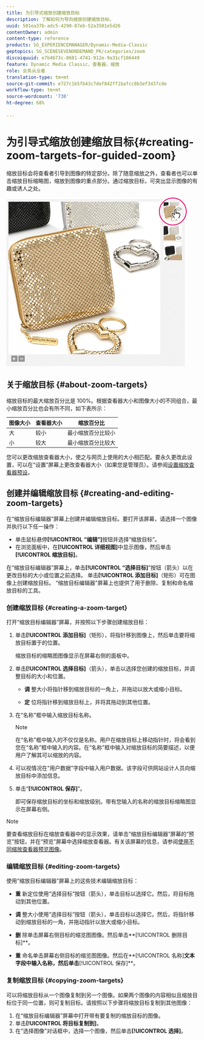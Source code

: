 ```yaml
---
title: 为引导式缩放创建缩放目标
description: 了解如何为导向缩放创建缩放目标。
uuid: 501ea37b-adc5-4290-87eb-52a3501e5d26
contentOwner: admin
content-type: reference
products: SG_EXPERIENCEMANAGER/Dynamic-Media-Classic
geptopics: SG_SCENESEVENONDEMAND_PK/categories/zoom
discoiquuid: e7b4673c-8681-4741-912e-9a31cf106449
feature: Dynamic Media Classic，查看器，缩放
role: 业务从业者
translation-type: tm+mt
source-git-commit: e727c1b5fb43c7def842ff1bafcc8b3ef3437cde
workflow-type: tm+mt
source-wordcount: '738'
ht-degree: 68%

---
```



# 为引导式缩放创建缩放目标{#creating-zoom-targets-for-guided-zoom}

缩放目标会将查看者引导到图像的特定部分。除了随意缩放之外，查看者也可以单击缩放目标缩略图，缩放到图像的重点部分。通过缩放目标，可突出显示图像的有趣或诱人之处。

![Creating zoom targets for Guided Zoom](/help/assets/zo_guided_zoom.png)

## 关于缩放目标 {#about-zoom-targets}

缩放目标的最大缩放百分比是 100%。根据查看器大小和图像大小的不同组合，最小缩放百分比也会有所不同，如下表所示：

| 图像大小 | 查看器大小 | 缩放百分比 |
|--- |--- |--- |
| 大 | 较小 | 最小缩放百分比较小 |
| 小 | 较大 | 最小缩放百分比较大 |

您可以更改缩放查看器大小，使之与网页上使用的大小相匹配。要永久更改此设置，可以在“设置”屏幕上更改查看器大小（如果您是管理员）。请参阅[设置缩放查看器预设](setting-zoom-viewer-presets.md#setting_up_zoom_viewer_presets)。

## 创建并编辑缩放目标 {#creating-and-editing-zoom-targets}

在“缩放目标编辑器”屏幕上创建并编辑缩放目标。要打开该屏幕，请选择一个图像并执行以下任一操作：

* 单击鼠标悬停&#x200B;**[!UICONTROL “编辑”]**&#x200B;按钮并选择“缩放目标”。
* 在浏览面板中，在&#x200B;**[!UICONTROL 详细视图]**&#x200B;中显示图像，然后单击&#x200B;**[!UICONTROL 缩放目标]**。

在“缩放目标编辑器”屏幕上，单击&#x200B;**[!UICONTROL “选择目标]**”按钮（箭头）以在更改目标的大小或位置之前选择。 单击&#x200B;**[!UICONTROL 添加目标]**（矩形）可在图像上创建缩放目标。 “缩放目标编辑器”屏幕上也提供了用于删除、复制和命名缩放目标的工具。

### 创建缩放目标  {#creating-a-zoom-target}

打开“缩放目标编辑器”屏幕，并按照以下步骤创建缩放目标：

1. 单击&#x200B;**[!UICONTROL 添加目标]**（矩形），将指针移到图像上，然后单击要将缩放目标置于的位置。

   缩放目标的缩略图图像显示在屏幕右侧的面板中。

1. 单击&#x200B;**[!UICONTROL 选择目标]**（箭头），单击以选择您创建的缩放目标，并调整目标的大小和位置。

   * **调**
整大小将指针移到缩放目标的一角上，并拖动以放大或缩小目标。

   * **定**
位将指针移到缩放目标上，并将其拖动到其他位置。

1. 在“名称”框中输入缩放目标名称。

   >[!NOTE]
   >
   >在“名称”框中输入的不仅仅是名称。用户在缩放目标上移动指针时，将会看到您在“名称”框中输入的内容。在“名称”框中输入对缩放目标的简要描述，以便用户了解其可以缩放的内容。

1. 可以视情况在“用户数据”字段中输入用户数据。该字段可供网站设计人员向缩放目标中添加信息。
1. 单击“**[!UICONTROL 保存]**”。

   即可保存缩放目标的坐标和缩放级别。带有您输入的名称的缩放目标缩略图显示在屏幕右侧。

>[!NOTE]
>
>要查看缩放目标在缩放查看器中的显示效果，请单击“缩放目标编辑器”屏幕的“预览”按钮，并在“预览”屏幕中选择缩放查看器。有关该屏幕的信息，请参阅[使用不同缩放查看器预览图像](previewing-image-assets-different-zoom.md#previewing_image_assets_with_different_zoom_viewers)。

### 编辑缩放目标  {#editing-zoom-targets}

使用“缩放目标编辑器”屏幕上的这些技术编辑缩放目标：

* **重**
新定位使用“选择目标”按钮（箭头），单击目标以选择它。然后，将目标拖动到其他位置。

* **调**
整大小使用“选择目标”按钮（箭头），单击目标以选择它。然后，将指针移动到缩放目标的一角，并拖动指针以放大或缩小目标。

* **删**
除单击屏幕右侧目标的缩览图图像。然后单击**[!UICONTROL 删除目标]**。

* **重**
命名单击屏幕右侧目标的缩览图图像。然后在**[!UICONTROL 名称]**&#x200B;文本字段中输入名称，然后单击&#x200B;**[!UICONTROL 保存]**。

### 复制缩放目标 {#copying-zoom-targets}

可以将缩放目标从一个图像复制到另一个图像。如果两个图像的内容相似且缩放目标位于同一位置，则可复制目标。请按照以下步骤将缩放目标复制到其他图像：

1. 在“缩放目标编辑器”屏幕中打开带有要复制的缩放目标的图像。
1. 单击&#x200B;**[!UICONTROL 将目标复制到]**。
1. 在“选择图像”对话框中，选择一个图像，然后单击&#x200B;**[!UICONTROL 选择]**。

